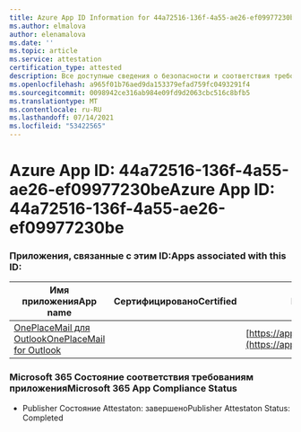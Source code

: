 ```yaml
---
title: Azure App ID Information for 44a72516-136f-4a55-ae26-ef09977230be
ms.author: elmalova
author: elenamalova
ms.date: ''
ms.topic: article
ms.service: attestation
certification_type: attested
description: Все доступные сведения о безопасности и соответствия требованиям для 44a72516-136f-4a55-ae26-ef09977230be.
ms.openlocfilehash: a965f01b76aed9da153379efad759fc0493291f4
ms.sourcegitcommit: 0098942ce316ab984e09fd9d2063cbc516c8bfb5
ms.translationtype: MT
ms.contentlocale: ru-RU
ms.lasthandoff: 07/14/2021
ms.locfileid: "53422565"
---
```

# <a name="azure-app-id-44a72516-136f-4a55-ae26-ef09977230be"></a><span data-ttu-id="99fe3-103">Azure App ID: 44a72516-136f-4a55-ae26-ef09977230be</span><span class="sxs-lookup"><span data-stu-id="99fe3-103">Azure App ID: 44a72516-136f-4a55-ae26-ef09977230be</span></span>


### <a name="apps-associated-with-this-id"></a><span data-ttu-id="99fe3-104">Приложения, связанные с этим ID:</span><span class="sxs-lookup"><span data-stu-id="99fe3-104">Apps associated with this ID:</span></span>
| <span data-ttu-id="99fe3-105">**Имя приложения**</span><span class="sxs-lookup"><span data-stu-id="99fe3-105">**App name**</span></span> | <span data-ttu-id="99fe3-106">**Сертифицировано**</span><span class="sxs-lookup"><span data-stu-id="99fe3-106">**Certified**</span></span> | <span data-ttu-id="99fe3-107">**Просмотр в AppSource**</span><span class="sxs-lookup"><span data-stu-id="99fe3-107">**View in AppSource**</span></span> |
|-|-|-|
| [<span data-ttu-id="99fe3-108">OnePlaceMail для Outlook</span><span class="sxs-lookup"><span data-stu-id="99fe3-108">OnePlaceMail for Outlook</span></span>](https://docs.microsoft.com/en-us/microsoft-365-app-certification/forward/WA104380723) |  | [https://appsource.microsoft.com/product/office/WA104380723](https://appsource.microsoft.com/product/office/WA104380723) |

### <a name="microsoft-365-app-compliance-status"></a><span data-ttu-id="99fe3-109">Microsoft 365 Состояние соответствия требованиям приложения</span><span class="sxs-lookup"><span data-stu-id="99fe3-109">Microsoft 365 App Compliance Status</span></span>
- <span data-ttu-id="99fe3-110">Publisher Состояние Attestaton: завершено</span><span class="sxs-lookup"><span data-stu-id="99fe3-110">Publisher Attestaton Status: Completed</span></span>
